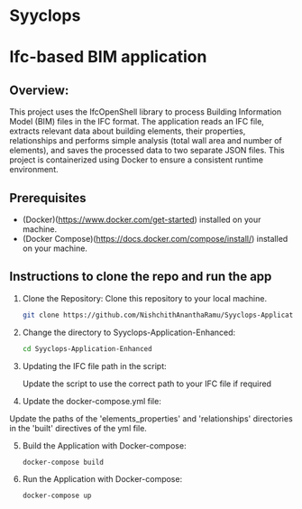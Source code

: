 # Syyclops
# Ifc-based BIM application

## Overview:
This project uses the IfcOpenShell library to process Building Information Model (BIM) files in the IFC format. The application reads an IFC file, extracts relevant data about building elements, their properties, relationships and performs simple analysis (total wall area and number of elements), and saves the processed data to two separate JSON files. This project is containerized using Docker to ensure a consistent runtime environment.

## Prerequisites
- (Docker)(https://www.docker.com/get-started) installed on your machine.
- (Docker Compose)(https://docs.docker.com/compose/install/) installed on your machine.
  
## Instructions to clone the repo and run the app

1.	Clone the Repository:
    Clone this repository to your local machine.
    ```sh
    git clone https://github.com/NishchithAnanthaRamu/Syyclops-Application-Enhanced.git
    ```
    
2. Change the directory to Syyclops-Application-Enhanced:
    ``` sh
    cd Syyclops-Application-Enhanced
    ```
    
3.	Updating the IFC file path in the script:

    Update the script to use the correct path to your IFC file if required

4.	Update the docker-compose.yml file:

   Update the paths of the 'elements_properties' and 'relationships' directories in the 'built' directives of the yml file.

5.	Build the Application with Docker-compose:
    ```sh
    docker-compose build
    ```

6. Run the Application with Docker-compose:
   ``` sh
   docker-compose up
   ```



